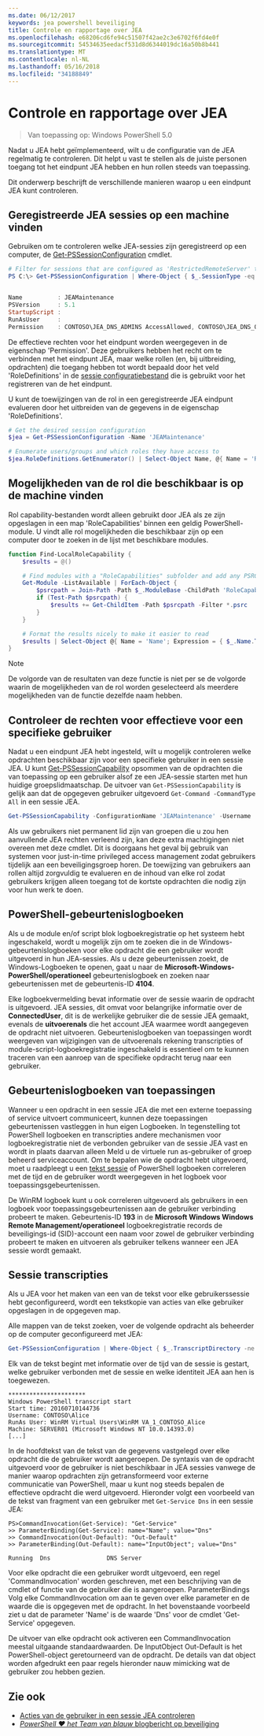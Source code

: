 ```yaml
---
ms.date: 06/12/2017
keywords: jea powershell beveiliging
title: Controle en rapportage over JEA
ms.openlocfilehash: e68206cd6fe94c51507f42ae2c3e6702f6fd4e0f
ms.sourcegitcommit: 54534635eedacf531d8d6344019dc16a50b8b441
ms.translationtype: MT
ms.contentlocale: nl-NL
ms.lasthandoff: 05/16/2018
ms.locfileid: "34188849"
---
```

# <a name="auditing-and-reporting-on-jea"></a>Controle en rapportage over JEA

> Van toepassing op: Windows PowerShell 5.0

Nadat u JEA hebt geïmplementeerd, wilt u de configuratie van de JEA regelmatig te controleren.
Dit helpt u vast te stellen als de juiste personen toegang tot het eindpunt JEA hebben en hun rollen steeds van toepassing.

Dit onderwerp beschrijft de verschillende manieren waarop u een eindpunt JEA kunt controleren.

## <a name="find-registered-jea-sessions-on-a-machine"></a>Geregistreerde JEA sessies op een machine vinden

Gebruiken om te controleren welke JEA-sessies zijn geregistreerd op een computer, de [Get-PSSessionConfiguration](https://msdn.microsoft.com/powershell/reference/5.1/microsoft.powershell.core/get-pssessionconfiguration) cmdlet.

```powershell
# Filter for sessions that are configured as 'RestrictedRemoteServer' to find JEA-like session configurations
PS C:\> Get-PSSessionConfiguration | Where-Object { $_.SessionType -eq 'RestrictedRemoteServer' }


Name          : JEAMaintenance
PSVersion     : 5.1
StartupScript :
RunAsUser     :
Permission    : CONTOSO\JEA_DNS_ADMINS AccessAllowed, CONTOSO\JEA_DNS_OPERATORS AccessAllowed, CONTOSO\JEA_DNS_AUDITORS AccessAllowed
```

De effectieve rechten voor het eindpunt worden weergegeven in de eigenschap 'Permission'.
Deze gebruikers hebben het recht om te verbinden met het eindpunt JEA, maar welke rollen (en, bij uitbreiding, opdrachten) die toegang hebben tot wordt bepaald door het veld 'RoleDefinitions' in de [sessie configuratiebestand](session-configurations.md) die is gebruikt voor het registreren van de het eindpunt.

U kunt de toewijzingen van de rol in een geregistreerde JEA eindpunt evalueren door het uitbreiden van de gegevens in de eigenschap 'RoleDefinitions'.

```powershell
# Get the desired session configuration
$jea = Get-PSSessionConfiguration -Name 'JEAMaintenance'

# Enumerate users/groups and which roles they have access to
$jea.RoleDefinitions.GetEnumerator() | Select-Object Name, @{ Name = 'Role Capabilities'; Expression = { $_.Value.RoleCapabilities } }
```

## <a name="find-available-role-capabilities-on-the-machine"></a>Mogelijkheden van de rol die beschikbaar is op de machine vinden

Rol capability-bestanden wordt alleen gebruikt door JEA als ze zijn opgeslagen in een map 'RoleCapabilities' binnen een geldig PowerShell-module.
U vindt alle rol mogelijkheden die beschikbaar zijn op een computer door te zoeken in de lijst met beschikbare modules.

```powershell
function Find-LocalRoleCapability {
    $results = @()

    # Find modules with a "RoleCapabilities" subfolder and add any PSRC files to the result set
    Get-Module -ListAvailable | ForEach-Object {
        $psrcpath = Join-Path -Path $_.ModuleBase -ChildPath 'RoleCapabilities'
        if (Test-Path $psrcpath) {
            $results += Get-ChildItem -Path $psrcpath -Filter *.psrc
        }
    }

    # Format the results nicely to make it easier to read
    $results | Select-Object @{ Name = 'Name'; Expression = { $_.Name.TrimEnd('.psrc') }}, @{ Name = 'Path'; Expression = { $_.FullName }} | Sort-Object Name
}
```

> [!NOTE]
> De volgorde van de resultaten van deze functie is niet per se de volgorde waarin de mogelijkheden van de rol worden geselecteerd als meerdere mogelijkheden van de functie dezelfde naam hebben.

## <a name="check-effective-rights-for-a-specific-user"></a>Controleer de rechten voor effectieve voor een specifieke gebruiker

Nadat u een eindpunt JEA hebt ingesteld, wilt u mogelijk controleren welke opdrachten beschikbaar zijn voor een specifieke gebruiker in een sessie JEA.
U kunt [Get-PSSessionCapability](https://msdn.microsoft.com/powershell/reference/5.1/microsoft.powershell.core/Get-PSSessionCapability) opsommen van de opdrachten die van toepassing op een gebruiker alsof ze een JEA-sessie starten met hun huidige groepslidmaatschap.
De uitvoer van `Get-PSSessionCapability` is gelijk aan dat de opgegeven gebruiker uitgevoerd `Get-Command -CommandType All` in een sessie JEA.

```powershell
Get-PSSessionCapability -ConfigurationName 'JEAMaintenance' -Username 'CONTOSO\Alice'
```

Als uw gebruikers niet permanent lid zijn van groepen die u zou hen aanvullende JEA rechten verleend zijn, kan deze extra machtigingen niet overeen met deze cmdlet.
Dit is doorgaans het geval bij gebruik van systemen voor just-in-time privileged access management zodat gebruikers tijdelijk aan een beveiligingsgroep horen.
De toewijzing van gebruikers aan rollen altijd zorgvuldig te evalueren en de inhoud van elke rol zodat gebruikers krijgen alleen toegang tot de kortste opdrachten die nodig zijn voor hun werk te doen.

## <a name="powershell-event-logs"></a>PowerShell-gebeurtenislogboeken

Als u de module en/of script blok logboekregistratie op het systeem hebt ingeschakeld, wordt u mogelijk zijn om te zoeken die in de Windows-gebeurtenislogboeken voor elke opdracht die een gebruiker wordt uitgevoerd in hun JEA-sessies.
Als u deze gebeurtenissen zoekt, de Windows-Logboeken te openen, gaat u naar de **Microsoft-Windows-PowerShell/operationeel** gebeurtenislogboek en zoeken naar gebeurtenissen met de gebeurtenis-ID **4104**.

Elke logboekvermelding bevat informatie over de sessie waarin de opdracht is uitgevoerd.
JEA sessies, dit omvat voor belangrijke informatie over de **ConnectedUser**, dit is de werkelijke gebruiker die de sessie JEA gemaakt, evenals de **uitvoerenals** die het account JEA waarmee wordt aangegeven de opdracht niet uitvoeren.
Gebeurtenislogboeken van toepassingen wordt weergeven van wijzigingen van de uitvoerenals rekening transcripties of module-script-logboekregistratie ingeschakeld is essentieel om te kunnen traceren van een aanroep van de specifieke opdracht terug naar een gebruiker.

## <a name="application-event-logs"></a>Gebeurtenislogboeken van toepassingen

Wanneer u een opdracht in een sessie JEA die met een externe toepassing of service uitvoert communiceert, kunnen deze toepassingen gebeurtenissen vastleggen in hun eigen Logboeken.
In tegenstelling tot PowerShell logboeken en transcripties andere mechanismen voor logboekregistratie niet de verbonden gebruiker van de sessie JEA vast en wordt in plaats daarvan alleen Meld u de virtuele run as-gebruiker of groep beheerd serviceaccount.
Om te bepalen wie de opdracht hebt uitgevoerd, moet u raadpleegt u een [tekst sessie](#session-transcripts) of PowerShell logboeken correleren met de tijd en de gebruiker wordt weergegeven in het logboek voor toepassingsgebeurtenissen.

De WinRM logboek kunt u ook correleren uitgevoerd als gebruikers in een logboek voor toepassingsgebeurtenissen aan de gebruiker verbinding probeert te maken.
Gebeurtenis-ID **193** in de **Microsoft Windows Windows Remote Management/operationeel** logboekregistratie records de beveiligings-id (SID)-account een naam voor zowel de gebruiker verbinding probeert te maken en uitvoeren als gebruiker telkens wanneer een JEA sessie wordt gemaakt.

## <a name="session-transcripts"></a>Sessie transcripties

Als u JEA voor het maken van een van de tekst voor elke gebruikerssessie hebt geconfigureerd, wordt een tekstkopie van acties van elke gebruiker opgeslagen in de opgegeven map.

Alle mappen van de tekst zoeken, voer de volgende opdracht als beheerder op de computer geconfigureerd met JEA:

```powershell
Get-PSSessionConfiguration | Where-Object { $_.TranscriptDirectory -ne $null } | Format-Table Name, TranscriptDirectory
```

Elk van de tekst begint met informatie over de tijd van de sessie is gestart, welke gebruiker verbonden met de sessie en welke identiteit JEA aan hen is toegewezen.

```
**********************
Windows PowerShell transcript start
Start time: 20160710144736
Username: CONTOSO\Alice
RunAs User: WinRM Virtual Users\WinRM VA_1_CONTOSO_Alice
Machine: SERVER01 (Microsoft Windows NT 10.0.14393.0)
[...]
```

In de hoofdtekst van de tekst van de gegevens vastgelegd over elke opdracht die de gebruiker wordt aangeroepen.
De syntaxis van de opdracht uitgevoerd voor de gebruiker is niet beschikbaar in JEA sessies vanwege de manier waarop opdrachten zijn getransformeerd voor externe communicatie van PowerShell, maar u kunt nog steeds bepalen de effectieve opdracht die werd uitgevoerd.
Hieronder volgt een voorbeeld van de tekst van fragment van een gebruiker met `Get-Service Dns` in een sessie JEA:

```
PS>CommandInvocation(Get-Service): "Get-Service"
>> ParameterBinding(Get-Service): name="Name"; value="Dns"
>> CommandInvocation(Out-Default): "Out-Default"
>> ParameterBinding(Out-Default): name="InputObject"; value="Dns"

Running  Dns                DNS Server
```

Voor elke opdracht die een gebruiker wordt uitgevoerd, een regel 'CommandInvocation' worden geschreven, met een beschrijving van de cmdlet of functie van de gebruiker die is aangeroepen.
ParameterBindings Volg elke CommandInvocation om aan te geven over elke parameter en de waarde die is opgegeven met de opdracht.
In het bovenstaande voorbeeld ziet u dat de parameter 'Name' is de waarde 'Dns' voor de cmdlet 'Get-Service' opgegeven.

De uitvoer van elke opdracht ook activeren een CommandInvocation meestal uitgaande standaardwaarden.
De InputObject Out-Default is het PowerShell-object geretourneerd van de opdracht.
De details van dat object worden afgedrukt een paar regels hieronder nauw mimicking wat de gebruiker zou hebben gezien.

## <a name="see-also"></a>Zie ook

- [Acties van de gebruiker in een sessie JEA controleren](audit-and-report.md)
- [*PowerShell ♥ het Team van blauw* blogbericht op beveiliging](https://blogs.msdn.microsoft.com/powershell/2015/06/09/powershell-the-blue-team/)